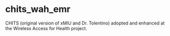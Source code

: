 chits_wah_emr
=============
CHITS (original version of xMIU and Dr. Tolentino) adopted and enhanced at the Wireless Access for Health project.
